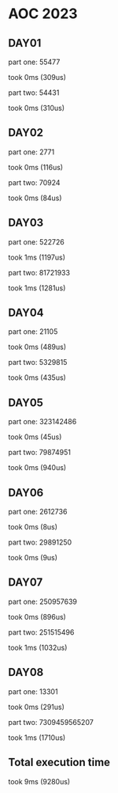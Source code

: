 # AOC 2023

## DAY01

part one:
55477

took 0ms (309us)  

part two:
54431

took 0ms (310us)  

## DAY02

part one:
2771

took 0ms (116us)  

part two:
70924

took 0ms (84us)  

## DAY03

part one:
522726

took 1ms (1197us)  

part two:
81721933

took 1ms (1281us)  

## DAY04

part one:
21105

took 0ms (489us)  

part two:
5329815

took 0ms (435us)  

## DAY05

part one:
323142486

took 0ms (45us)  

part two:
79874951

took 0ms (940us)  

## DAY06

part one:
2612736

took 0ms (8us)  

part two:
29891250

took 0ms (9us)  

## DAY07

part one:
250957639

took 0ms (896us)  

part two:
251515496

took 1ms (1032us)  

## DAY08

part one:
13301

took 0ms (291us)  

part two:
7309459565207

took 1ms (1710us)  

## Total execution time

took 9ms (9280us)  
